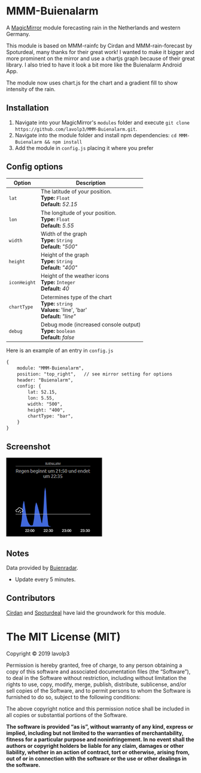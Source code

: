 # MMM-Buienalarm
A <a href="https://github.com/MichMich/MagicMirror">MagicMirror</a> module forecasting rain in the Netherlands and western Germany.

This module is based on MMM-rainfc by Cirdan and MMM-rain-forecast by Spoturdeal, many thanks for their great work!
I wanted to make it bigger and more prominent on the mirror and use a chartjs graph because of their great library.
I also tried to have it look a bit more like the Buienalarm Android App.

The module now uses chart.js for the chart and a gradient fill to show intensity of the rain.


## Installation
1. Navigate into your MagicMirror's `modules` folder and execute `git clone https://github.com/lavolp3/MMM-Buienalarm.git`.
2. Navigate into the module folder and install npm dependencies: `cd MMM-Buienalarm && npm install`
3. Add the module in `config.js` placing it where you prefer


## Config options

|Option|Description|
|---|---|
|`lat`|The latitude of your position.<br>**Type:** `Float`<br>**Default:** <i>52.15</i>|
|`lon`|The longitude of your position.<br>**Type:** `Float`<br>**Default:** <i>5.55</i>|
|`width`|Width of the graph<br>**Type:** `String`<br>**Default:** <i>"500"</i>|
|`height`|Height of the graph<br>**Type:** `String`<br>**Default:** <i>"400"</i>|
|`iconHeight`|Height of the weather icons<br>**Type:** `Integer`<br>**Default:** <i>40</i>|
|`chartType`|Determines type of the chart<br>**Type:** `string`<br>**Values:** 'line', 'bar'<br>**Default:** <i>"line"</i>|
|`debug`|Debug mode (increased console output)<br>**Type:** `boolean`<br>**Default:** <i>false</i>|



Here is an example of an entry in `config.js`
```
{
    module: "MMM-Buienalarm",
    position: "top_right",   // see mirror setting for options
    header: "Buienalarm",
    config: {
        lat: 52.15,
        lon: 5.55,
        width: "500",
        height: "400",
        chartType: "bar",
    }
}
```

## Screenshot
![Screenshot](/rainImage.png?raw=true "Predicted rain")


## Notes
Data provided by <a href="https://www.buienradar.nl/">Buienradar</a>.
- Update every 5 minutes.

## Contributors

<a href="https://github.com/73cirdan/MMM-rainfc">Cirdan</a> and <a href="https://github.com/Spoturdeal/MMM-rain-forecast">Spoturdeal</a> have laid the groundwork for this module.




The MIT License (MIT)
=====================

Copyright © 2019 lavolp3

Permission is hereby granted, free of charge, to any person
obtaining a copy of this software and associated documentation
files (the “Software”), to deal in the Software without
restriction, including without limitation the rights to use,
copy, modify, merge, publish, distribute, sublicense, and/or sell
copies of the Software, and to permit persons to whom the
Software is furnished to do so, subject to the following
conditions:

The above copyright notice and this permission notice shall be
included in all copies or substantial portions of the Software.

**The software is provided “as is”, without warranty of any kind, express or implied, including but not limited to the warranties of merchantability,
fitness for a particular purpose and noninfringement. In no event shall the authors or copyright holders be liable for any claim, damages or other liability,
whether in an action of contract, tort or otherwise, arising from, out of or in connection with the software or the use or other dealings in the software.**
